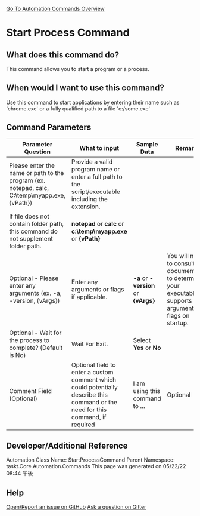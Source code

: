 <!--TITLE: Start Process Command -->
<!-- SUBTITLE: a command in the Programs/Process Commands group. -->
[Go To Automation Commands Overview](/automation-commands.md)


# Start Process Command


## What does this command do?
This command allows you to start a program or a process.


## When would I want to use this command?
Use this command to start applications by entering their name such as 'chrome.exe' or a fully qualified path to a file 'c:/some.exe'


## Command Parameters
| Parameter Question   	| What to input  	|  Sample Data 	| Remarks  	|
| ---                    | ---               | ---           | ---       |
|Please enter the name or path to the program (ex. notepad, calc, C:\temp\myapp.exe, {vPath})|Provide a valid program name or enter a full path to the script/executable including the extension.
If file does not contain folder path, this command do not supplement folder path.|**notepad** or **calc** or **c:\temp\myapp.exe** or **{vPath}**||
|Optional - Please enter any arguments (ex. -a, -version, {vArgs})|Enter any arguments or flags if applicable.|**-a** or **-version** or **{vArgs}**|You will need to consult documentation to determine if your executable supports arguments or flags on startup.|
|Optional - Wait for the process to complete? (Default is No)|Wait For Exit.|Select **Yes** or **No**||
|Comment Field (Optional)|Optional field to enter a custom comment which could potentially describe this command or the need for this command, if required|I am using this command to ...|Optional|










## Developer/Additional Reference
Automation Class Name: StartProcessCommand
Parent Namespace: taskt.Core.Automation.Commands
This page was generated on 05/22/22 08:44 午後


## Help
[Open/Report an issue on GitHub](https://github.com/saucepleez/taskt/issues/new)
[Ask a question on Gitter](https://gitter.im/taskt-rpa/Lobby)
